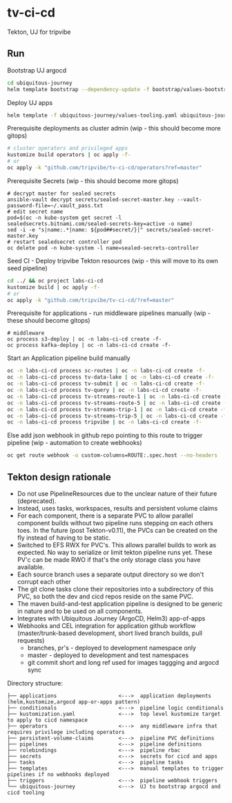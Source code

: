 # tv-ci-cd

Tekton, UJ for tripvibe

## Run

Bootstrap UJ argocd
```bash
cd ubiquitous-journey
helm template bootstrap --dependency-update -f bootstrap/values-bootstrap.yaml bootstrap | oc apply -f-
```

Deploy UJ apps
```bash
helm template -f ubiquitous-journey/values-tooling.yaml ubiquitous-journey/ | oc apply -n labs-ci-cd -f-
```

Prerequisite deployments as cluster admin (wip - this should become more gitops)
```bash
# cluster operators and privileged apps
kustomize build operators | oc apply -f-
# or
oc apply -k "github.com/tripvibe/tv-ci-cd/operators?ref=master"
```

Prerequisite Secrets (wip - this should become more gitops)
```
# decrypt master for sealed secrets
ansible-vault decrypt secrets/sealed-secret-master.key --vault-password-file=~/.vault_pass.txt
# edit secret name
pod=$(oc -n kube-system get secret -l sealedsecrets.bitnami.com/sealed-secrets-key=active -o name)
sed -i -e "s|name:.*|name: ${pod##secret/}|" secrets/sealed-secret-master.key
# restart sealedsecret controller pod
oc delete pod -n kube-system -l name=sealed-secrets-controller
```

Seed CI - Deploy tripvibe Tekton resources (wip - this will move to its own seed pipeline)
```bash
cd ../ && oc project labs-ci-cd
kustomize build | oc apply -f-
# or
oc apply -k "github.com/tripvibe/tv-ci-cd/?ref=master"
```

Prerequisite for applications - run middleware pipelines manually (wip - these should become gitops)
```
# middleware
oc process s3-deploy | oc -n labs-ci-cd create -f-
oc process kafka-deploy | oc -n labs-ci-cd create -f-
```

Start an Application pipeline build manually
```bash
oc -n labs-ci-cd process sc-routes | oc -n labs-ci-cd create -f-
oc -n labs-ci-cd process tv-data-lake | oc -n labs-ci-cd create -f-
oc -n labs-ci-cd process tv-submit | oc -n labs-ci-cd create -f-
oc -n labs-ci-cd process tv-query | oc -n labs-ci-cd create -f-
oc -n labs-ci-cd process tv-streams-route-1 | oc -n labs-ci-cd create -f-
oc -n labs-ci-cd process tv-streams-route-5 | oc -n labs-ci-cd create -f-
oc -n labs-ci-cd process tv-streams-trip-1 | oc -n labs-ci-cd create -f-
oc -n labs-ci-cd process tv-streams-trip-5 | oc -n labs-ci-cd create -f-
oc -n labs-ci-cd process tripvibe | oc -n labs-ci-cd create -f-
```

Else add json webhook in github repo pointing to this route to trigger pipeline (wip - automation to create webhooks)
```bash
oc get route webhook -o custom-columns=ROUTE:.spec.host --no-headers
```

## Tekton design rationale

- Do not use PipelineResources due to the unclear nature of their future (deprecated).
- Instead, uses tasks, workspaces, results and persistent volume claims
- For each component, there is a separate PVC to allow parallel component builds without two pipeline runs stepping on each others toes. In the future (post Tekton-v0.11), the PVCs can be created on the fly instead of having to be static.
- Switched to EFS RWX for PVC's. This allows parallel builds to work as expected. No way to serialize or limit tekton pipeline runs yet. These PV'c can be made RWO if that's the only storage class you have available.
- Each source branch uses a separate output directory so we don't corrupt each other
- The git clone tasks clone their repositories into a subdirectory of this PVC, so both the dev and cicd repos reside on the same PVC.
- The maven build-and-test application pipeline is designed to be generic in nature and to be used on all components.
- Integrates with Ubiquitous Journey (ArgoCD, Helm3) app-of-apps
- Webhooks and CEL integration for application github workflow (master/trunk-based development, short lived branch builds, pull requests)
  - branches, pr's - deployed to development namespace only
  - master - deployed to development and test namespaces
  - git commit short and long ref used for images taggging and argocd sync

Directory structure:

```
├── applications                    <--->  application deployments (helm,kustomize,argocd app-or-apps pattern)
├── conditionals                    <--->  pipeline logic conditionals
├── kustomization.yaml              <--->  top level kustomize target to apply to cicd namespace
├── operators                       <--->  any middleware infra that requires privilege including operators
├── persistent-volume-claims        <--->  pipeline PVC definitions
├── pipelines                       <--->  pipeline definitions
├── rolebindings                    <--->  pipeline rbac
├── secrets                         <--->  secrets for cicd and apps
├── tasks                           <--->  pipeline tasks
├── templates                       <--->  manual templates to trigger pipelines if no webhooks deployed
├── triggers                        <--->  pipeline webhook triggers
└── ubiquitous-journey              <--->  UJ to bootstrap argocd and cicd tooling
```
